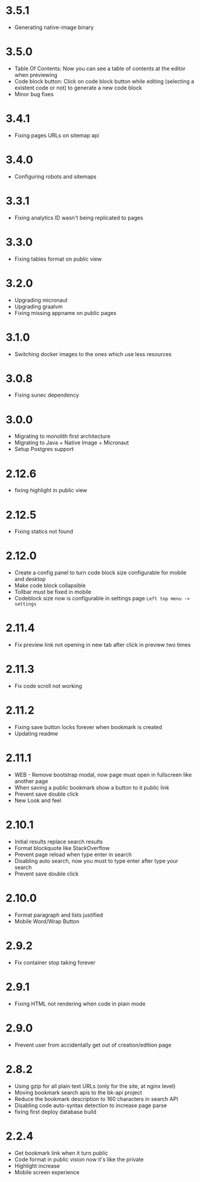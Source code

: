 # 3.5.1 
* Generating native-image binary

# 3.5.0
* Table Of Contents: Now you can see a table of contents at the editor when previewing
* Code block button: Click on code block button while editing (selecting a existent code or not) to generate a new code
 block
* Minor bug fixes
 
# 3.4.1
* Fixing pages URLs on sitemap api

# 3.4.0
* Configuring robots and sitemaps 

# 3.3.1
* Fixing analytics ID wasn't being replicated to pages 

# 3.3.0
* Fixing tables format on public view

# 3.2.0
* Upgrading micronaut
* Upgrading graalvm 
* Fixing missing appname on public pages

# 3.1.0
* Switching docker images to the ones which use less resources

# 3.0.8
* Fixing sunec dependency

# 3.0.0
* Migrating to monolith first architecture 
* Migrating to Java + Native Image + Micronaut
* Setup Postgres support

# 2.12.6
* fixing highlight in public view

# 2.12.5
* Fixing statics not found

# 2.12.0
* Create a config panel to turn code block size configurable for mobile and desktop
* Make code block collapsible
* Tollbar must be fixed in mobile
* Codeblock size now is configurable in settings page `Left top menu -> settings`

# 2.11.4
* Fix preview link not opening in new tab after click in preview two times

# 2.11.3
* Fix code scroll not working

# 2.11.2
* Fixing save button locks forever when bookmark is created
* Updating readme

# 2.11.1
* WEB - Remove bootstrap modal, now page must open in fullscreen like another page 
* When saving a public bookmark show a button to it public link
* Prevent save double click
* New Look and feel

# 2.10.1
* Initial results replace search results
* Format blockquote like StackOverflow
* Prevent page reload when type enter in search
* Disabling auto search, now you must to type enter after type your search
* Prevent save double click

# 2.10.0
* Format paragraph and lists justified
* Mobile Word/Wrap Button

# 2.9.2
* Fix container stop taking forever

# 2.9.1
* Fixing HTML not rendering when code in plain mode

# 2.9.0
* Prevent user from accidentally get out of creation/edition page

# 2.8.2
* Using gzip for all plain text URLs (only for the site, at nginx level)
* Moving bookmark search  apis to the bk-api project
* Reduce the bookmark description to 160 characters  in search API
* Disabling code auto-syntax detection to increase page parse
* fixing first deploy database build

# 2.2.4
* Get bookmark link when it turn public
* Code format in public vision now it's like the private
* Highlight increase
* Mobile screen experience
